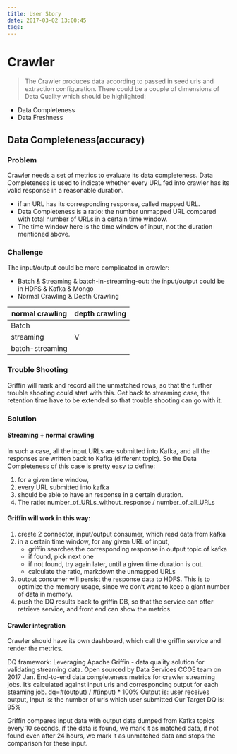 ```yaml
---
title: User Story
date: 2017-03-02 13:00:45
tags:
---
```


# Crawler 

 > The Crawler produces data according to passed in seed urls and extraction configuration. 
 > There could be a couple of dimensions of Data Quality which should be highlighted:

 * Data Completeness
 * Data Freshness

## Data Completeness(accuracy)

### Problem

Crawler needs a set of metrics to evaluate its data completeness.
Data Completeness is used to indicate whether every URL fed into crawler has its valid response in a reasonable duration.
 * if an URL has its corresponding response, called mapped URL.
 * Data Completeness is a ratio: the number unmapped URL compared with total number of URLs in a certain time window.
 * The time window here is the time window of input, not the duration mentioned above.

### Challenge

The input/output could be more complicated in crawler:
 * Batch & Streaming & batch-in-streaming-out: the input/output could be in HDFS & Kafka & Mongo
 * Normal Crawling & Depth Crawling

  | normal crawling | depth crawling
  | --------------- | --------------
 Batch |   | 
 streaming | 	V | V 
 batch-streaming |	| 

### Trouble Shooting

Griffin will mark and record all the unmatched rows, so that the further trouble shooting could start with this.
Get back to streaming case, the retention time have to be extended so that trouble shooting can go with it.

### Solution

#### Streaming + normal crawling
In such a case, all the input URLs are submitted into Kafka, and all the responses are written back to Kafka (different topic). 
So the Data Completeness of this case is pretty easy to define:

1.	for a given time window, 
2.	every URL submitted into kafka
3.	should be able to have an response in a certain duration.
4.	The ratio: number_of_URLs_without_response / number_of_all_URLs

#### Griffin will work in this way:
1.	create 2 connector, input/output consumer, which read data from kafka
2.	in a certain time window, for any given URL of input,
	* griffin searches the corresponding response in output topic of kafka
	* if found, pick next one
	* if not found, try again later, until a given time duration is out.
	* calculate the ratio, markdown the unmapped URLs
3.	output consumer will persist the response data to HDFS. This is to optimize the memory usage, since we don’t want to keep a giant number of data in memory.
4.	push the DQ results back to griffin DB, so that the service can offer retrieve service, and front end can show the metrics.

#### Crawler integration

Crawler should have its own dashboard, which call the griffin service and render the metrics.
 

DQ framework:  Leveraging Apache Griffin - data quality solution for validating streaming data.  Open sourced by Data Services CCOE team on 2017 Jan. 
End-to-end data completeness metrics for crawler streaming jobs. It’s calculated against input urls and corresponding output for each steaming job.
dq=#(output) / #(input) * 100%   Output is: user receives output,  Input is: the number of urls which user submitted     Our Target DQ is: 95%
   
Griffin compares input data with output data dumped from Kafka topics every 10 seconds, if the data is found, we mark it as matched data, if not found even after 24 hours, we mark it as unmatched data and stops the comparison for these input.




